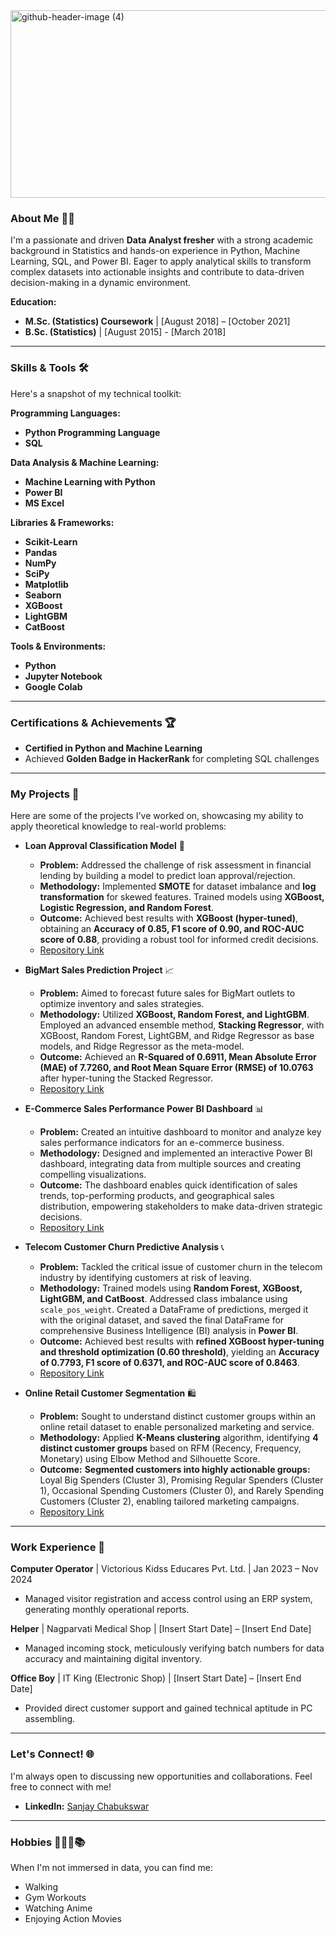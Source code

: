 <img width="921" height="300" alt="github-header-image (4)" src="https://github.com/user-attachments/assets/234cd62a-aad0-4f1f-bd14-178d00f642c3" />

### About Me 👨‍💻

I'm a passionate and driven **Data Analyst fresher** with a strong academic background in Statistics and hands-on experience in Python, Machine Learning, SQL, and Power BI. Eager to apply analytical skills to transform complex datasets into actionable insights and contribute to data-driven decision-making in a dynamic environment.

**Education:**
* **M.Sc. (Statistics) Coursework** | [August 2018] – [October 2021]
* **B.Sc. (Statistics)** | [August 2015] - [March 2018]

---

### Skills & Tools 🛠️

Here's a snapshot of my technical toolkit:

**Programming Languages:**
* **Python Programming Language**
* **SQL**

**Data Analysis & Machine Learning:**
* **Machine Learning with Python**
* **Power BI**
* **MS Excel**

**Libraries & Frameworks:**
* **Scikit-Learn**
* **Pandas**
* **NumPy**
* **SciPy**
* **Matplotlib**
* **Seaborn**
* **XGBoost**
* **LightGBM**
* **CatBoost**

**Tools & Environments:**
* **Python**
* **Jupyter Notebook**
* **Google Colab**

---

### Certifications & Achievements 🏆

* **Certified in Python and Machine Learning**
* Achieved **Golden Badge in HackerRank** for completing SQL challenges

---

### My Projects 🚀

Here are some of the projects I've worked on, showcasing my ability to apply theoretical knowledge to real-world problems:

* **Loan Approval Classification Model** 🏦
    * **Problem:** Addressed the challenge of risk assessment in financial lending by building a model to predict loan approval/rejection.
    * **Methodology:** Implemented **SMOTE** for dataset imbalance and **log transformation** for skewed features. Trained models using **XGBoost, Logistic Regression, and Random Forest**.
    * **Outcome:** Achieved best results with **XGBoost (hyper-tuned)**, obtaining an **Accuracy of 0.85, F1 score of 0.90, and ROC-AUC score of 0.88**, providing a robust tool for informed credit decisions.
    * [Repository Link](https://www.github.com/Sonjoy95/Loan-Approval-Classification-Model)

* **BigMart Sales Prediction Project** 📈
    * **Problem:** Aimed to forecast future sales for BigMart outlets to optimize inventory and sales strategies.
    * **Methodology:** Utilized **XGBoost, Random Forest, and LightGBM**. Employed an advanced ensemble method, **Stacking Regressor**, with XGBoost, Random Forest, LightGBM, and Ridge Regressor as base models, and Ridge Regressor as the meta-model.
    * **Outcome:** Achieved an **R-Squared of 0.6911, Mean Absolute Error (MAE) of 7.7260, and Root Mean Square Error (RMSE) of 10.0763** after hyper-tuning the Stacked Regressor.
    * [Repository Link](https://www.github.com/Sonjoy95/BigMart-Sales-Prediction-Project)

* **E-Commerce Sales Performance Power BI Dashboard** 📊
    * **Problem:** Created an intuitive dashboard to monitor and analyze key sales performance indicators for an e-commerce business.
    * **Methodology:** Designed and implemented an interactive Power BI dashboard, integrating data from multiple sources and creating compelling visualizations.
    * **Outcome:** The dashboard enables quick identification of sales trends, top-performing products, and geographical sales distribution, empowering stakeholders to make data-driven strategic decisions.
    * [Repository Link](https://www.github.com/Sonjoy95/E-Commerce-Sales-PowerBI-Dashboard)

* **Telecom Customer Churn Predictive Analysis** 📞
    * **Problem:** Tackled the critical issue of customer churn in the telecom industry by identifying customers at risk of leaving.
    * **Methodology:** Trained models using **Random Forest, XGBoost, LightGBM, and CatBoost**. Addressed class imbalance using `scale_pos_weight`. Created a DataFrame of predictions, merged it with the original dataset, and saved the final DataFrame for comprehensive Business Intelligence (BI) analysis in **Power BI**.
    * **Outcome:** Achieved best results with **refined XGBoost hyper-tuning and threshold optimization (0.60 threshold)**, yielding an **Accuracy of 0.7793, F1 score of 0.6371, and ROC-AUC score of 0.8463**.
    * [Repository Link](https://www.github.com/Sonjoy95/Telecom-Customer-Churn-Predictive-Analysis)

* **Online Retail Customer Segmentation** 🛍️
    * **Problem:** Sought to understand distinct customer groups within an online retail dataset to enable personalized marketing and service.
    * **Methodology:** Applied **K-Means clustering** algorithm, identifying **4 distinct customer groups** based on RFM (Recency, Frequency, Monetary) using Elbow Method and Silhouette Score.
    * **Outcome:** **Segmented customers into highly actionable groups:** Loyal Big Spenders (Cluster 3), Promising Regular Spenders (Cluster 1), Occasional Spending Customers (Cluster 0), and Rarely Spending Customers (Cluster 2), enabling tailored marketing campaigns.
    * [Repository Link](https://www.github.com/Sonjoy95/Online-Retail-Customer-Segmentation)

---

### Work Experience 💼

**Computer Operator** | Victorious Kidss Educares Pvt. Ltd. | Jan 2023 – Nov 2024
* Managed visitor registration and access control using an ERP system, generating monthly operational reports.

**Helper** | Nagparvati Medical Shop | [Insert Start Date] – [Insert End Date]
* Managed incoming stock, meticulously verifying batch numbers for data accuracy and maintaining digital inventory.

**Office Boy** | IT King (Electronic Shop) | [Insert Start Date] – [Insert End Date]
* Provided direct customer support and gained technical aptitude in PC assembling.

---

### Let's Connect! 🌐

I'm always open to discussing new opportunities and collaborations. Feel free to connect with me!

* **LinkedIn:** [Sanjay Chabukswar](https://www.linkedin.com/in/sanjaychsgc95)

---

### Hobbies 🚴‍♂️🍿📚

When I'm not immersed in data, you can find me:

* Walking
* Gym Workouts
* Watching Anime
* Enjoying Action Movies
